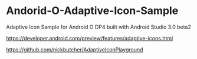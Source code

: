 # Andorid-O-Adaptive-Icon-Sample
Adaptive Icon Sample for Android O DP4 built with Android Studio 3.0 beta2

https://developer.android.com/preview/features/adaptive-icons.html

https://github.com/nickbutcher/AdaptiveIconPlayground
